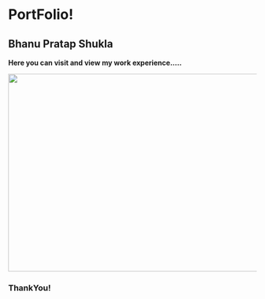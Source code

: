 <h1>PortFolio!</h1>
<h2>Bhanu Pratap Shukla</h2>
<b>Here you can visit and view my work experience.....</b><br>
<p>
  <img src="bhanu_portfolio\bhanu.png" height="400px" width="600px" >
</p>
<h3>ThankYou!</h3>
